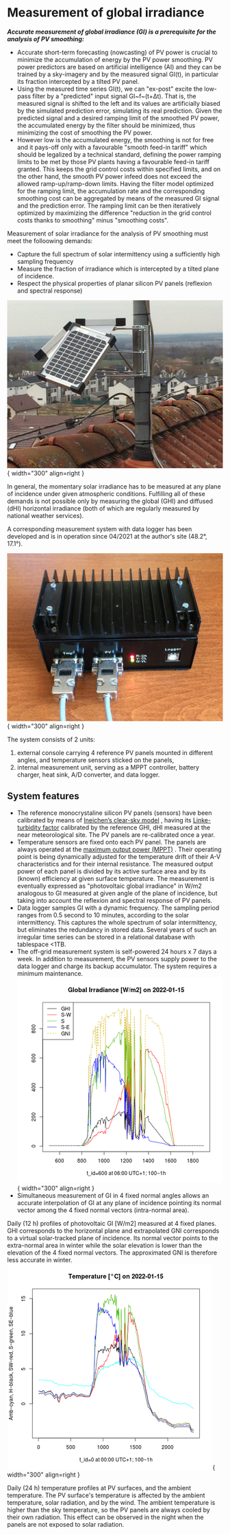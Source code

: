 # Measurement of global irradiance
***Accurate measurement of global irradiance (GI) is a prerequisite for the analysis of PV smoothing:***  

* Accurate short-term forecasting (nowcasting) of PV power is crucial to minimize the accumulation of energy by the PV power smoothing. PV power predictors are based on artificial intelligence (AI) and they can be trained by a sky-imagery and by the measured signal GI(t), in particular its fraction intercepted by a tilted PV panel.
* Using the measured time series GI(t), we can "ex-post" excite the low-pass filter by a "predicted" input signal GI~f~(t+Δt). That is, the measured signal is shifted to the left and its values are artificially biased by the simulated prediction error, simulating its real prediction. Given the predicted signal and a desired ramping limit of the smoothed PV power, the accumulated energy by the filter should be minimized, thus minimizing the cost of smoothing the PV power.
* However low is the accumulated energy, the smoothing is not for free and it pays-off only with a favourable "smooth feed-in tariff" which should be legalized by a technical standard, defining the power ramping limits to be met by those PV plants having a favourable feed-in tariff granted. This keeps the grid control costs within specified limits, and on the other hand, the smooth PV power infeed does not exceed the allowed ramp-up/ramp-down limits. Having the filter model optimized for the ramping limit, the accumulation rate and the corresponding smoothing cost can be aggregated by means of the measured GI signal and the prediction error. The ramping limit can be then iteratively optimized by maximizing the difference "reduction in the grid control costs thanks to smoothing" minus "smoothing costs".

Measurement of solar irradiance for the analysis of PV smoothing must meet the folloowing demands:

- Capture the full spectrum of solar intermittency using a sufficiently high sampling frequency
- Measure the fraction of irradiance which is intercepted by a tilted plane of incidence. 
- Respect the physical properties of planar silicon PV panels (reflexion and spectral response)

![PV console](img/PV_Panels.JPG){ width="300"  align=right }

In general, the momentary solar irradiance has to be measured at any plane of incidence under given atmospheric conditions. Fulfilling all of these demands is not possible only by measuring the global (GHI) and diffused (dHI) horizontal irradiance (both of which are regularly measured by national weather services).

A corresponding measurement system with data logger has been developed and is in operation since 04/2021 at the author's site (48.2°, 17.1°).

![PV_logger](img/PV_Logger.JPG){ width="300"  align=right }

 The system consists of 2 units:

1. external console carrying 4 reference PV panels mounted in different angles, and temperature sensors sticked on the panels,
2. internal measurement unit, serving as a MPPT controller, battery charger, heat sink, A/D converter, and data logger.

## System features

* The reference monocrystaline silicon PV panels (sensors) have been calibrated by means of 
[Ineichen’s clear-sky model](https://pvlib-python.readthedocs.io/en/v0.4.3/generated/pvlib.clearsky.ineichen.html)
, having its 
[Linke-turbidity factor](https://glossary.ametsoc.org/wiki/Linke_turbidity_factor)
 calibrated by the reference GHI, dHI measured at the near meteorological site. The PV panels are re-calibrated once a year.
* Temperature sensors are fixed onto each PV panel. The panels are always operated at the
[maximum output power (MPPT)](https://www.leonics.com/support/article2_14j/articles2_14j_en.php)
. Their operating point is being dynamically adjusted for the temperature drift of their A-V characteristics and for their internal resistance. The measured output power of each panel is divided by its active surface area and by its (known) efficiency at given surface temperature. The measurement is eventually expressed as "photovoltaic global irradiance" in W/m2 analogous to GI measured at given angle of the plane of incidence, but taking into account the reflexion and spectral response of PV panels.
* Data logger samples GI with a dynamic frequency. The sampling period ranges from 0.5 second to 10 minutes, according to the solar intermittency. This captures the whole spectrum of solar intermittency, but eliminates the redundancy in stored data. Several years of such an irregular time series can be stored in a relational database with tablespace <1TB.
* The off-grid measurement system is self-powered 24 hours x 7 days a week. In addition to measurement, the PV sensors supply power to the data logger and charge its backup accumulator. The system requires a minimum maintenance.
![GI](img/GI.2022-01-15.png){ width="300"  align=right }
* Simultaneous measurement of GI in 4 fixed normal angles allows an accurate interpolation of GI at any plane of incidence pointing its normal vector among the 4 fixed normal vectors (intra-normal area).

Daily (12 h) profiles of photovoltaic GI [W/m2] measured at 4 fixed planes. GHI corresponds to the horizontal plane and extrapolated GNI corresponds to a virtual solar-tracked plane of incidence. Its normal vector points to the extra-normal area in winter while the solar elevation is lower than the elevation of the 4 fixed normal vectors. The approximated GNI is therefore less accurate in winter.
![Cels](img/Cels.2022-01-15.png){ width="300"  align=right }

Daily (24 h) temperature profiles at PV surfaces, and the ambient temperature. The PV surface's temperature is affected by the ambient temperature, solar radiation, and by the wind. The ambient temperature is higher than the sky temperature, so the PV panels are always cooled by their own radiation. This effect can be observed in the night when the panels are not exposed to solar radiation.

